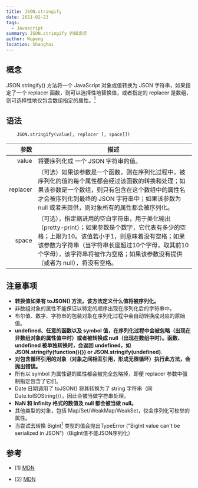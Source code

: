 ```yaml
---
title: JSON.stringify
date: 2021-02-23
tags:
  - Javascript
summary: JSON.stringify 的知识点
author: Wupeng
location: Shanghai
---
```


## 概念

JSON.stringify() 方法将一个 JavaScript 对象或值转换为 JSON 字符串，如果指定了一个 replacer 函数，则可以选择性地替换值，或者指定的 replacer 是数组，则可选择性地仅包含数组指定的属性。[<sup>1</sup>](#refer-anchor-1)


## 语法

        JSON.stringify(value[, replacer [, space]])

| 参数 | 描述 |
| ------:| -----------|
| value   | 将要序列化成 一个 JSON 字符串的值。 |
| replacer| （可选）如果该参数是一个函数，则在序列化过程中，被序列化的值的每个属性都会经过该函数的转换和处理；如果该参数是一个数组，则只有包含在这个数组中的属性名才会被序列化到最终的 JSON 字符串中；如果该参数为 null 或者未提供，则对象所有的属性都会被序列化。 |
| space   | （可选），指定缩进用的空白字符串，用于美化输出（pretty-print）；如果参数是个数字，它代表有多少的空格；上限为10。该值若小于1，则意味着没有空格；如果该参数为字符串（当字符串长度超过10个字母，取其前10个字母），该字符串将被作为空格；如果该参数没有提供（或者为 null），将没有空格。 |


## 注意事项

+ **转换值如果有 toJSON() 方法，该方法定义什么值将被序列化。**
+ 非数组对象的属性不能保证以特定的顺序出现在序列化后的字符串中。
+ 布尔值、数字、字符串的包装对象在序列化过程中会自动转换成对应的原始值。
+ **undefined、任意的函数以及 symbol 值，在序列化过程中会被忽略（出现在非数组对象的属性值中时）或者被转换成 null（出现在数组中时）。函数、undefined 被单独转换时，会返回 undefined，如JSON.stringify(function(){}) or JSON.stringify(undefined)**.
+ **对包含循环引用的对象（对象之间相互引用，形成无限循环）执行此方法，会抛出错误。**
+ 所有以 symbol 为属性键的属性都会被完全忽略掉，即便 replacer 参数中强制指定包含了它们。
+ Date 日期调用了 toJSON() 将其转换为了 string 字符串（同Date.toISOString()），因此会被当做字符串处理。
+ **NaN 和 Infinity 格式的数值及 null 都会被当做 null。**
+ 其他类型的对象，包括 Map/Set/WeakMap/WeakSet，仅会序列化可枚举的属性。
+ 当尝试去转换 BigInt[<sup>1</sup>](#refer-anchor-2) 类型的值会抛出TypeError ("BigInt value can't be serialized in JSON")（BigInt值不能JSON序列化）

## 参考

<div id="refer-anchor-1"></div>

- [1] [MDN](https://developer.mozilla.org/zh-CN/docs/Web/JavaScript/Reference/Global_Objects/JSON/stringify)

<div id="refer-anchor-2"></div>

- [2] [MDN](https://developer.mozilla.org/zh-CN/docs/Web/JavaScript/Reference/Global_Objects/BigInt)